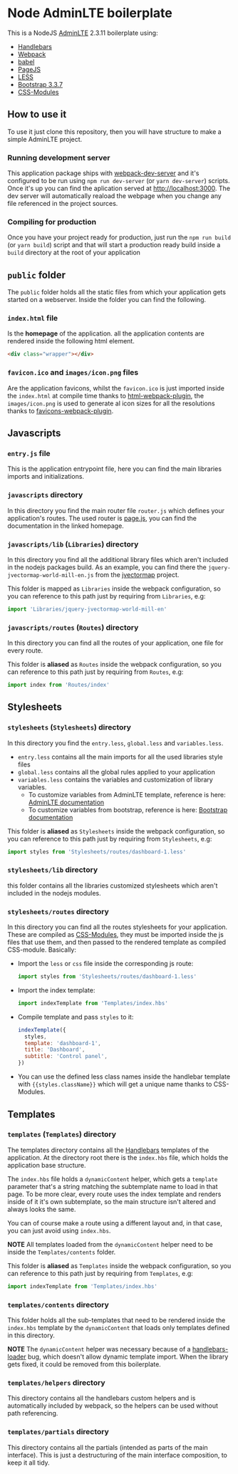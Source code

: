 # Node AdminLTE boilerplate
This is a NodeJS [AdminLTE](https://adminlte.io/) 2.3.11 boilerplate using:
  * [Handlebars](http://handlebarsjs.com/)
  * [Webpack](https://webpack.js.org/)
  * [babel](http://babeljs.io/)
  * [PageJS](https://visionmedia.github.io/page.js/)
  * [LESS](http://lesscss.org/)
  * [Bootstrap 3.3.7](https://getbootstrap.com/docs/3.3/)
  * [CSS-Modules](https://github.com/css-modules/css-modules)

## How to use it
To use it just clone this repository, then you will have structure to make a simple AdminLTE project.

### Running development server
This application package ships with [webpack-dev-server](https://github.com/webpack/webpack-dev-server) and
it's configured to be run using `npm run dev-server` (or `yarn dev-server`) scripts. Once it's up you can find the
aplication served at <http://localhost:3000>. The dev server will automatically reaload the webpage when you change
any file referenced in the project sources.  

### Compiling for production
Once you have your project ready for production, just run the `npm run build` (or `yarn build`) script and
that will start a production ready build inside a `build` directory at the root of your application



## `public` folder
The `public` folder holds all the static files from which your application gets started on a webserver. Inside the 
folder you can find the following.

### `index.html` file
Is the **homepage** of the application. all the application contents are rendered inside the following html element.
```html
<div class="wrapper"></div>
```

### `favicon.ico` and `images/icon.png` files
Are the application favicons, whilst the `favicon.ico` is just imported inside the `index.html` at compile time thanks to [html-webpack-plugin](https://github.com/jantimon/html-webpack-plugin), the
`images/icon.png` is used to generate al icon sizes for all the resolutions thanks to
[favicons-webpack-plugin](https://github.com/jantimon/favicons-webpack-plugin).

## Javascripts

### `entry.js` file
This is the application entrypoint file, here you can find the main libraries imports and initializations.

### `javascripts` directory
In this directory you find the main router file `router.js` which defines your application's routes.
The used router is [page.js](https://visionmedia.github.io/page.js), you can find the documentation in
the linked homepage.

### `javascripts/lib` (`Libraries`) directory
In this directory you find all the additional library files which aren't included in the nodejs packages build. 
As an example, you can find there the `jquery-jvectormap-world-mill-en.js` from the
[jvectormap](http://jvectormap.com) project. 

This folder is mapped as `Libraries` inside the webpack configuration, so you can reference to this path
just by requiring from `Libraries`, e.g:

```js
import 'Libraries/jquery-jvectormap-world-mill-en'
```

### `javascripts/routes` (`Routes`) directory
In this directory you can find all the routes of your application, one file for every route.

This folder is **aliased** as `Routes` inside the webpack configuration, so you can reference to this path
just by requiring from `Routes`, e.g:

```js
import index from 'Routes/index'
```

## Stylesheets

### `stylesheets` (`Stylesheets`) directory
In this directory you find the `entry.less`, `global.less` and `variables.less`.
* `entry.less` contains all the main imports for all the used libraries style files
* `global.less` contains all the global rules applied to your application
* `variables.less` contains the variables and customization of library variables.
    * To customize variables from AdminLTE template, reference is here:
    [AdminLTE documentation](https://adminlte.io/themes/AdminLTE/documentation/)
    * To customize variables from bootstrap, reference is here:
    [Bootstrap documentation](https://getbootstrap.com/docs/3.3/)

This folder is **aliased** as `Stylesheets` inside the webpack configuration, so you can reference to this path
just by requiring from `Stylesheets`, e.g:
```js
import styles from 'Stylesheets/routes/dashboard-1.less'
```

### `stylesheets/lib` directory
this folder contains all the libraries customized stylesheets which aren't included in the nodejs modules.

### `stylesheets/routes` directory
In this directory you can find all the routes stylesheets for your application. These are compiled as
[CSS-Modules](https://github.com/css-modules/css-modules), they must be imported inside the js files that use them,
and then passed to the rendered template as compiled CSS-module. Basically:
* Import the `less` or `css` file inside the corresponding js route:
  ```js
  import styles from 'Stylesheets/routes/dashboard-1.less'
  ```
* Import the index template:
   ```js
   import indexTemplate from 'Templates/index.hbs'
   ```
* Compile template and pass `styles` to it:
   ```js
   indexTemplate({
     styles,
     template: 'dashboard-1',
     title: 'Dashboard',
     subtitle: 'Control panel',
   })
   ```
* You can use the defined less class names inside the handlebar template with `{{styles.className}}` which will get a 
unique name thanks to CSS-Modules.

## Templates

### `templates` (`Templates`) directory

The templates directory contains all the [Handlebars](http://handlebarsjs.com/) templates of the application.
At the directory root there is the `index.hbs` file, which holds the application base structure.

The `index.hbs` file holds a `dynamicContent` helper, which gets a `template` parameter that's a string matching
the subtemplate name to load in that page. To be more clear, every route uses the index template and renders inside
of it it's own subtemplate, so the main structure isn't altered and always looks the same.

You can of course make a route using a different layout and, in that case, you can just avoid using `index.hbs`.

**NOTE** All templates loaded from the `dynamicContent` helper need to be inside the `Templates/contents` folder.

This folder is **aliased** as `Templates` inside the webpack configuration, so you can reference to this path
just by requiring from `Templates`, e.g:
```js
import indexTemplate from 'Templates/index.hbs'
```

### `templates/contents` directory
This folder holds all the sub-templates that need to be rendered inside the `index.hbs` template by the
`dynamicContent` that loads only templates defined in this directory.

**NOTE** The `dynamicContent` helper was necessary because of a [handlebars-loader](https://github.com/pcardune/handlebars-loader) bug, which doesn't allow dynamic template import. When the library gets fixed, it could be removed from this boilerplate.

### `templates/helpers` directory
This directory contains all the handlebars custom helpers and is automatically included by webpack, so the helpers can be used without path referencing. 

### `templates/partials` directory
This directory contains all the partials (intended as parts of the main interface). This is just a destructuring of the main interface composition, to keep it all tidy.
